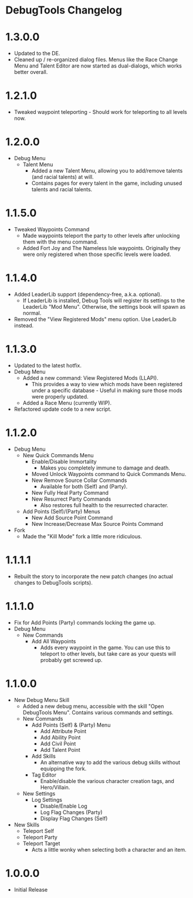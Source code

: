 DebugTools Changelog
=======
# 1.3.0.0
* Updated to the DE.
* Cleaned up / re-organized dialog files. Menus like the Race Change Menu and Talent Editor are now started as dual-dialogs, which works better overall.

# 1.2.1.0
* Tweaked waypoint teleporting - Should work for teleporting to all levels now.

# 1.2.0.0
* Debug Menu
	* Talent Menu
		* Added a new Talent Menu, allowing you to add/remove talents (and racial talents) at will.
		* Contains pages for every talent in the game, including unused talents and racial talents.

# 1.1.5.0
* Tweaked Waypoints Command
	* Made waypoints teleport the party to other levels after unlocking them with the menu command.
	* Added Fort Joy and The Nameless Isle waypoints. Originally they were only registered when those specific levels were loaded.

# 1.1.4.0
* Added LeaderLib support (dependency-free, a.k.a. optional).
	* If LeaderLib is installed, Debug Tools will register its settings to the LeaderLib "Mod Menu". Otherwise, the settings book will spawn as normal.
* Removed the "View Registered Mods" menu option. Use LeaderLib instead.
	
# 1.1.3.0
* Updated to the latest hotfix.
* Debug Menu
	* Added a new command: View Registered Mods (LLAPI).
		* This provides a way to view which mods have been registered under a specific database - Useful in making sure those mods were properly updated.
	* Added a Race Menu (currently WIP).
* Refactored update code to a new script.

# 1.1.2.0
* Debug Menu
	* New Quick Commands Menu
		* Enable/Disable Immortality
			* Makes you completely immune to damage and death.
		* Moved Unlock Waypoints command to Quick Commands Menu.
		* New Remove Source Collar Commands
			* Available for both (Self) and (Party).
		* New Fully Heal Party Command
		* New Resurrect Party Commands
			* Also restores full health to the resurrected character.
	* Add Points (Self)/(Party) Menus
		* New Add Source Point Command
		* New Increase/Decrease Max Source Points Command
* Fork
	* Made the "Kill Mode" fork a little more ridiculous.
		
# 1.1.1.1
* Rebuilt the story to incorporate the new patch changes (no actual changes to DebugTools scripts).
			
# 1.1.1.0
* Fix for Add Points (Party) commands locking the game up.
* Debug Menu
	* New Commands
		* Add All Waypoints
			* Adds every waypoint in the game. You can use this to teleport to other levels, but take care as your quests will probably get screwed up.

# 1.1.0.0
* New Debug Menu Skill
	* Added a new debug menu, accessible with the skill "Open DebugTools Menu". Contains various commands and settings.
	* New Commands
		* Add Points (Self) & (Party) Menu
			* Add Attribute Point
			* Add Ability Point
			* Add Civil Point
			* Add Talent Point
		* Add Skills
			* An alternative way to add the various debug skills without equipping the fork.
		* Tag Editor
			* Enable/disable the various character creation tags, and Hero/Villain.
	* New Settings
		* Log Settings
			* Disable/Enable Log
			* Log Flag Changes (Party)
			* Display Flag Changes (Self)	
* New Skills
	* Teleport Self
	* Teleport Party
	* Teleport Target
		* Acts a little wonky when selecting both a character and an item.
# 1.0.0.0
* Initial Release
